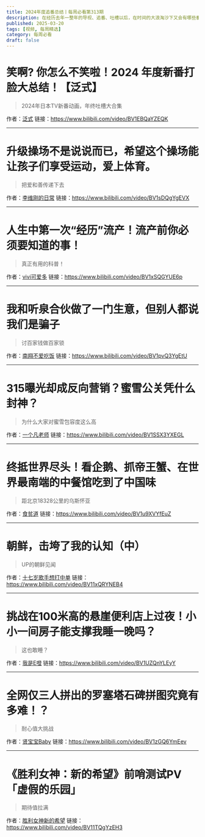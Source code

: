 ```yaml
---
title: 2024年度追番总结丨每周必看第313期
description: 在经历去年一整年的导视、追番、吐槽以后，在时间的大浪淘沙下又会有哪些番剧表现良好呢？
published: 2025-03-20
tags: [视频, 每周精选]
category: 每周必看
draft: false
---
```


# 笑啊? 你怎么不笑啦！2024 年度新番打脸大总结！【泛式】
> 2024年日本TV新番动画，年终吐槽大合集

作者：[泛式](https://space.bilibili.com/63231)
链接：https://www.bilibili.com/video/BV1EBQaYZEQK

---

# 升级操场不是说说而已，希望这个操场能让孩子们享受运动，爱上体育。
> 把爱和善传递下去

作者：[李维刚的日常](https://space.bilibili.com/3493260093819171)
链接：https://www.bilibili.com/video/BV1sDQgYgEVX

---

# 人生中第一次“经历”流产！流产前你必须要知道的事！
> 真正有用的科普！

作者：[vivi可爱多](https://space.bilibili.com/16206007)
链接：https://www.bilibili.com/video/BV1xSQGYUE6p

---

# 我和听泉合伙做了一门生意，但别人都说我们是骗子
> 讨百家钱做百家锁

作者：[南翔不爱吃饭](https://space.bilibili.com/596842980)
链接：https://www.bilibili.com/video/BV1pvQ3YgEtU

---

# 315曝光却成反向营销？蜜雪公关凭什么封神？
> 为什么大家对蜜雪包容度这么高

作者：[一个凡老师](https://space.bilibili.com/1440295)
链接：https://www.bilibili.com/video/BV1SSX3YXEGL

---

# 终抵世界尽头！看企鹅、抓帝王蟹、在世界最南端的中餐馆吃到了中国味
> 距北京18328公里的乌斯怀亚

作者：[食贫道](https://space.bilibili.com/39627524)
链接：https://www.bilibili.com/video/BV1u9XVYfEuZ

---

# 朝鲜，击垮了我的认知（中）
> UP的朝鲜见闻

作者：[十七岁歌手想打中单](https://space.bilibili.com/286737038)
链接：https://www.bilibili.com/video/BV11xQRYNEB4

---

# 挑战在100米高的悬崖便利店上过夜！小小一间房子能支撑我睡一晚吗？
> 这也敢睡？

作者：[我是E噔](https://space.bilibili.com/410303832)
链接：https://www.bilibili.com/video/BV1UZQnYLEyY

---

# 全网仅三人拼出的罗塞塔石碑拼图究竟有多难！？
> 耐心值大挑战

作者：[贤宝宝Baby](https://space.bilibili.com/3957971)
链接：https://www.bilibili.com/video/BV1zGQ6YmEev

---

# 《胜利女神：新的希望》前哨测试PV「虚假的乐园」
> 期待值拉满

作者：[胜利女神新的希望](https://space.bilibili.com/3546733590087876)
链接：https://www.bilibili.com/video/BV11TQgYzEH3

